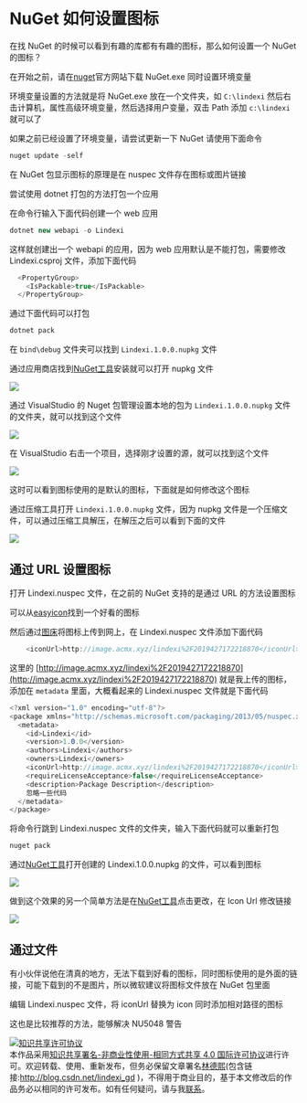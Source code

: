 # NuGet 如何设置图标

在找 NuGet 的时候可以看到有趣的库都有有趣的图标，那么如何设置一个 NuGet 的图标？

<!--more-->
<!-- CreateTime:2019/8/31 16:55:58 -->


在开始之前，请在[nuget](https://www.nuget.org/downloads)官方网站下载 NuGet.exe 同时设置环境变量

环境变量设置的方法就是将 NuGet.exe 放在一个文件夹，如 `C:\lindexi` 然后右击计算机，属性高级环境变量，然后选择用户变量，双击 Path 添加 `c:\lindexi` 就可以了

如果之前已经设置了环境变量，请尝试更新一下 NuGet 请使用下面命令

```csharp
nuget update -self
```

在 NuGet 包显示图标的原理是在 nuspec 文件存在图标或图片链接

尝试使用 dotnet 打包的方法打包一个应用

在命令行输入下面代码创建一个 web 应用

```csharp
dotnet new webapi -o Lindexi
```

这样就创建出一个 webapi 的应用，因为 web 应用默认是不能打包，需要修改 Lindexi.csproj 文件，添加下面代码

```csharp
  <PropertyGroup>
    <IsPackable>true</IsPackable>
  </PropertyGroup>
```

通过下面代码可以打包

```csharp
dotnet pack
```

在 `bind\debug` 文件夹可以找到 `Lindexi.1.0.0.nupkg` 文件

通过应用商店找到[NuGet工具](https://www.microsoft.com/store/productId/9WZDNCRDMDM3)安装就可以打开 nupkg 文件

<!-- ![](image/NuGet 如何设置图标/NuGet 如何设置图标0.png) -->

![](http://image.acmx.xyz/lindexi%2F2019427171314631)

通过 VisualStudio 的 Nuget 包管理设置本地的包为 `Lindexi.1.0.0.nupkg` 文件的文件夹，就可以找到这个文件

<!-- ![](image/NuGet 如何设置图标/NuGet 如何设置图标1.png) -->

![](http://image.acmx.xyz/lindexi%2F2019427171628317)

在 VisualStudio 右击一个项目，选择刚才设置的源，就可以找到这个文件

<!-- ![](image/NuGet 如何设置图标/NuGet 如何设置图标2.png) -->

![](http://image.acmx.xyz/lindexi%2F2019427171719941)

这时可以看到图标使用的是默认的图标，下面就是如何修改这个图标

通过压缩工具打开 `Lindexi.1.0.0.nupkg` 文件，因为 nupkg 文件是一个压缩文件，可以通过压缩工具解压，在解压之后可以看到下面的文件

<!-- ![](image/NuGet 如何设置图标/NuGet 如何设置图标3.png) -->

![](http://image.acmx.xyz/lindexi%2F2019427171845798)

## 通过 URL 设置图标

打开 Lindexi.nuspec 文件，在之前的 NuGet 支持的是通过 URL 的方法设置图标

可以从[easyicon](https://www.easyicon.net/)找到一个好看的图标

然后通过[图床](https://www.microsoft.com/store/productId/9NBLGGH562R2)将图标上传到网上，在 Lindexi.nuspec 文件添加下面代码

```csharp
    <iconUrl>http://image.acmx.xyz/lindexi%2F2019427172218870</iconUrl>
```

这里的 [http://image.acmx.xyz/lindexi%2F2019427172218870](http://image.acmx.xyz/lindexi%2F2019427172218870) 就是我上传的图标，添加在 `metadata` 里面，大概看起来的 Lindexi.nuspec 文件就是下面代码

```csharp
<?xml version="1.0" encoding="utf-8"?>
<package xmlns="http://schemas.microsoft.com/packaging/2013/05/nuspec.xsd">
  <metadata>
    <id>Lindexi</id>
    <version>1.0.0</version>
    <authors>Lindexi</authors>
    <owners>Lindexi</owners>
    <iconUrl>http://image.acmx.xyz/lindexi%2F2019427172218870</iconUrl>
    <requireLicenseAcceptance>false</requireLicenseAcceptance>
    <description>Package Description</description>
    忽略一些代码
  </metadata>
</package>
```

将命令行跳到 Lindexi.nuspec 文件的文件夹，输入下面代码就可以重新打包

```csharp
nuget pack
```

通过[NuGet工具](https://www.microsoft.com/store/productId/9WZDNCRDMDM3)打开创建的 Lindexi.1.0.0.nupkg 的文件，可以看到图标

<!-- ![](image/NuGet 如何设置图标/NuGet 如何设置图标4.png) -->

![](http://image.acmx.xyz/lindexi%2F2019427172758582)

做到这个效果的另一个简单方法是在[NuGet工具](https://www.microsoft.com/store/productId/9WZDNCRDMDM3)点击更改，在 Icon Url 修改链接

<!-- ![](image/NuGet 如何设置图标/NuGet 如何设置图标5.png) -->

![](http://image.acmx.xyz/lindexi%2F201942885043521)

## 通过文件

有小伙伴说他在清真的地方，无法下载到好看的图标，同时图标使用的是外面的链接，可能下载到的不是图片，所以微软建议将图标文件放在 NuGet 包里面

编辑 Lindexi.nuspec 文件，将 iconUrl 替换为 icon 同时添加相对路径的图标

这也是比较推荐的方法，能够解决 NU5048 警告

<!-- [Packaging Icon within the nupkg · NuGet/Home Wiki](https://github.com/NuGet/Home/wiki/Packaging-Icon-within-the-nupkg ) -->

<a rel="license" href="http://creativecommons.org/licenses/by-nc-sa/4.0/"><img alt="知识共享许可协议" style="border-width:0" src="https://i.creativecommons.org/l/by-nc-sa/4.0/88x31.png" /></a><br />本作品采用<a rel="license" href="http://creativecommons.org/licenses/by-nc-sa/4.0/">知识共享署名-非商业性使用-相同方式共享 4.0 国际许可协议</a>进行许可。欢迎转载、使用、重新发布，但务必保留文章署名[林德熙](http://blog.csdn.net/lindexi_gd)(包含链接:http://blog.csdn.net/lindexi_gd )，不得用于商业目的，基于本文修改后的作品务必以相同的许可发布。如有任何疑问，请与我[联系](mailto:lindexi_gd@163.com)。
